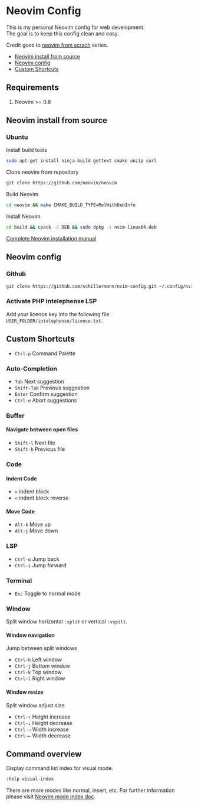 # Neovim Config
This is my personal Neovim config for web development.\
The goal is to keep this config clean and easy.

Credit goes to [neovim from scrach](https://www.youtube.com/watch?v=ctH-a-1eUME&list=PLhoH5vyxr6Qq41NFL4GvhFp-WLd5xzIzZ) series.

- [Neovim install from source](#neovim-install-from-source) 
- [Neovim config](#neovim-config)
- [Custom Shortcuts](#custom-shortcuts)

## Requirements
1. Neovim >= 0.8

## Neovim install from source
### Ubuntu
Install build tools
```sh
sudo apt-get install ninja-build gettext cmake unzip curl
```

Clone neovim from repository
```sh
git clone https://github.com/neovim/neovim
```

Build Neovim
```sh
cd neovim && make CMAKE_BUILD_TYPE=RelWithDebInfo
```

Install Neovim
```sh
cd build && cpack -G DEB && sudo dpkg -i nvim-linux64.deb
```
[Complete Neovim installation manual](https://github.com/neovim/neovim/wiki/Building-Neovim)

## Neovim config
### Github
```sh
git clone https://github.com/schillermann/nvim-config.git ~/.config/nvim
```
### Activate PHP intelephense LSP
Add your licence key into the following file `USER_FOLDER/intelephense/licence.txt`.

## Custom Shortcuts
- `Ctrl-p` Command Palette

### Auto-Completion
- `Tab` Next suggestion
- `Shift-Tab` Previous suggestion
- `Enter` Confirm suggestion
- `Ctrl-e` Abort suggestions

### Buffer
#### Navigate between open files
- `Shift-l` Next file
- `Shift-h` Previous file

### Code
#### Indent Code
- `>` indent block
- `<` indent block reverse
#### Move Code
- `Alt-k` Move up
- `Alt-j` Move down
### LSP
- `Ctrl-o` Jump back
- `Ctrl-i` Jump forward
### Terminal
- `Esc` Toggle to normal mode

### Window
Split window horizontal `:split` or vertical `:vspilt`.
#### Window navigation
Jump between split windows
- `Ctrl-h` Left window
- `Ctrl-j` Bottom window
- `Ctrl-k` Top window
- `Ctrl-l` Right window
#### Window resize
Split window adjust size
- `Ctrl-↑` Height increase
- `Ctrl-↓` Height decrease
- `Ctrl-→` Width increase
- `Ctrl-←` Width decrease

## Command overview
Display command list index for visual mode.
```sh
:help visual-index
```
There are more modes like normal, insert, etc. For further information please visit [Neovim mode index doc](https://neovim.io/doc/user/vimindex.html).
